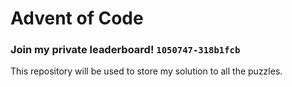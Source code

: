 # Advent of Code

### Join my private leaderboard! `1050747-318b1fcb`

This repository will be used to store my solution to all the puzzles.